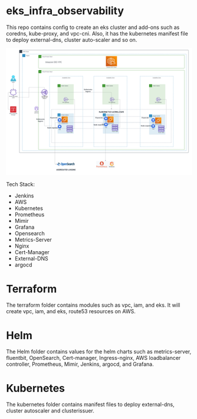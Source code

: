 # eks_infra_observability
This repo contains config to create an eks cluster and add-ons such as coredns, kube-proxy, and vpc-cni. Also, it has the kubernetes manifest file to deploy external-dns, cluster auto-scaler and so on.

![Architecture](Aggregated_Logging_and_Metrics.png)

Tech Stack:

- Jenkins
- AWS
- Kubernetes
- Prometheus
- Mimir
- Grafana
- Opensearch
- Metrics-Server
- Nginx
- Cert-Manager
- External-DNS
- argocd

# Terraform 

The terraform folder contains modules such as vpc, iam, and eks. It will create vpc, iam, and eks, route53 resources on AWS. 

# Helm

The Helm folder contains values for the helm charts such as metrics-server, fluentbit, OpenSearch, Cert-manager, Ingress-nginx, AWS loadbalancer controller, Prometheus, Mimir, Jenkins, argocd, and Grafana.

# Kubernetes

The kubernetes folder contains manifest files to deploy external-dns, cluster autoscaler and clusterissuer.